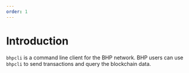 ```yaml
---
order: 1
---
```


# Introduction

`bhpcli` is a command line client for the BHP network. BHP users can use `bhpcli` to send transactions and query the blockchain data.
